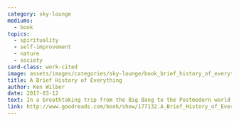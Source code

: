 ```yaml
---
category: sky-lounge
mediums:
  - book
topics:
  - spirituality
  - self-improvement
  - nature
  - society
card-class: work-cited
image: assets/images/categories/sky-lounge/book_brief_history_of_everything.jpg
title: A Brief History of Everything
author: Ken Wilber
date: 2017-03-12
text: In a breathtaking trip from the Big Bang to the Postmodern world we inhabit, Ken Wilber examines the universe and our place in it, and comes up with an accessible and entertaining account of how it all fits together.
link: http://www.goodreads.com/book/show/177132.A_Brief_History_of_Everything
---
```

